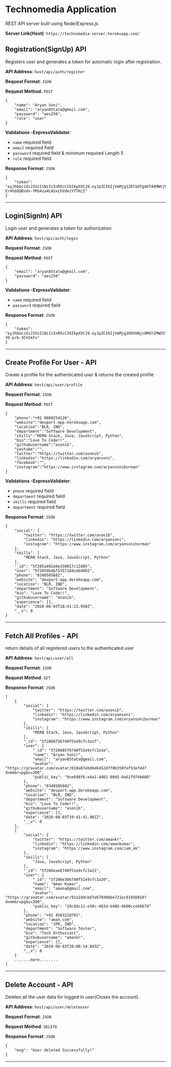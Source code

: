 # Technomedia Application
REST API server built using Node/Express.js

**Server Link(Host)**: `https://technomedia-server.herokuapp.com/`

## Registration(SignUp) API
Registers user and generates a token for automatic login after registration.

**API Address**: `host/api/auth/register`

**Request Format**: `JSON`

**Request Method**: `POST`

```
{
    "name": "Aryan Soni",
    "email": "aryan85tata@gmail.com",
    "password": "aes256",
    "role": "user"
}
```
**Validations -ExpressValidator**:
- `name` required field
- `email` required field
- `password` required field & minimum required Length 5
- `role` required field

**Response Format**: `JSON`
```
{
    "token": "eyJhbGciOiJIUzI1NiIsInR5cCI6IkpXVCJ9.eyJpZCI6IjVmMjg1ZDlkOTg4OTA4MWVjNDQ4OWVlZiIsImlhdCI6MTU5NjQ4MDkyNiwiZXhwIjoxNTk2ODQwOTI2fQ.eTuk5C2-Er4hbOQBxXn-YRb4za4LASxLhVdezYTTKLI"
}
```
<hr/>

## Login(SignIn) API
Login user and generates a token for authorization

**API Address**: `host/api/auth/login`

**Request Format**: `JSON`

**Request Method**: `POST`

```
{
    "email": "aryan85tata@gmail.com",
    "password": "aes256"
}
```
**Validations -ExpressValidator**:
- `name` required field
- `password` required field

**Response Format**: `JSON`
```
{
    "token": "eyJhbGciOiJIUzI1NiIsInR5cCI6IkpXVCJ9.eyJpZCI6IjVmMjg2ODVmNjc0MGY1MWU5Y2ZjM2ExZSIsImlhdCI6MTU5NjQ4NDAwNSwiZXhwIjoxNTk2ODQ0MDA1fQ.BaunpHWG1spxd54E2fDr6Ks1_qXZ-YO-prb-3Ch5kFs"
}
```
<hr/>

## Create Profile For User - API
Create a profile for the authenticated user & returns the created profile

**API Address**: `host/api/user/profile`

**Request Format**: `JSON`

**Request Method**: `POST`

```
{
    "phone":"+91 0000254126",
    "website":"devport-app.herokuapp.com",
    "location":"BLR, IND",
    "department":"Software Development",
    "skills":"MERN Stack, Java, JavaScript, Python",
    "bio":"Love To Code!!",
    "githubusername":"asonib",
    "youtube":"",
    "twitter":"https://twitter.com/asonib",
    "linkedin":"https://linkedin.com/aryansoni",
    "facebook":"",
    "instagram":"https://www.instagram.com/aryansoniburman"
}
```
**Validations -ExpressValidator**:
- `phone` required field
- `department` required field
- `skills` required field
- `department` required field

**Response Format**: `JSON`
```
{
    "social": {
        "twitter": "https://twitter.com/asonib",
        "linkedin": "https://linkedin.com/aryansoni",
        "instagram": "https://www.instagram.com/aryansoniburman"
    },
    "skills": [
        "MERN Stack, Java, JavaScript, Python"
    ],
    "_id": "5f285a492a9e330017c12d05",
    "user": "5f2859b4bf5357184ceb40b5",
    "phone": "8340505682",
    "website": "devport-app.derokeapp.com",
    "location": "BLR, IND",
    "department": "Software Development",
    "bio": "Love To Code!!",
    "githubusername": "asonib",
    "experience": [],
    "date": "2020-08-03T18:41:13.950Z",
    "__v": 0
}
```
<hr/>

## Fetch All Profiles - API
return details of all registered users to the authenticated user

**API Address**: `host/api/user/all`

**Request Format**: `JSON`

**Request Method**: `GET`

**Response Format**: `JSON`
```
[
    {
        "social": {
            "twitter": "https://twitter.com/asonib",
            "linkedin": "https://linkedin.com/aryansoni",
            "instagram": "https://www.instagram.com/aryansoniburman"
        },
        "skills": [
            "MERN Stack, Java, JavaScript, Python"
        ],
        "_id": "5f2868756740f51e9cfc3a1f",
        "user": {
            "_id": "5f28685f6740f51e9cfc3a1e",
            "name": "Aryan Sonir",
            "email": "aryan85tata@gmail.com",
            "avatar": "https://gravatar.com/avatar/010a87ebd6eb452d7f0b358fef53ef4d?d=mm&r=pg&s=200",
            "public_key": "9ce698f6-e4a1-4d02-80d5-9a61f974b666"
        },
        "phone": "8340505682",
        "website": "devport-app.derokeapp.com",
        "location": "BLR, IND",
        "department": "Software Development",
        "bio": "Love To Code!!",
        "githubusername": "asonib",
        "experience": [],
        "date": "2020-08-03T19:41:41.981Z",
        "__v": 0
    },
    {
        "social": {
            "twitter": "https://twitter.com/amankr",
            "linkedin": "https://linkedin.com/amankumar",
            "instagram": "https://www.instagram.com/iam_ak"
        },
        "skills": [
            "Java, JavaScript, Python"
        ],
        "_id": "5f286eae6740f51e9cfc3a21",
        "user": {
            "_id": "5f286e3b6740f51e9cfc3a20",
            "name": "Aman Kumar",
            "email": "amana@gmail.com",
            "avatar": "https://gravatar.com/avatar/91a1b0cbd7e670306be721ec81956010?d=mm&r=pg&s=200",
            "public_key": "20cddc11-e50c-463d-b486-4b00cceb967d"
        },
        "phone": "+91 4563218791",
        "website": "aman.com",
        "location": "JPR, IND",
        "department": "Software Tester",
        "bio": "Tech Enthusiast",
        "githubusername": "amankr",
        "experience": [],
        "date": "2020-08-03T20:08:14.843Z",
        "__v": 0
    }
    .......more........
]
```
<hr/>

## Delete Account - API
Deletes all the user data for logged In user(Closes the account).

**API Address**: `host/api/user/deleteuser`

**Request Format**: `JSON`

**Request Method**: `DELETE`

**Response Format**: `JSON`
```
{
    "msg": "User deleted Successfully!"
}
```
<hr/>
